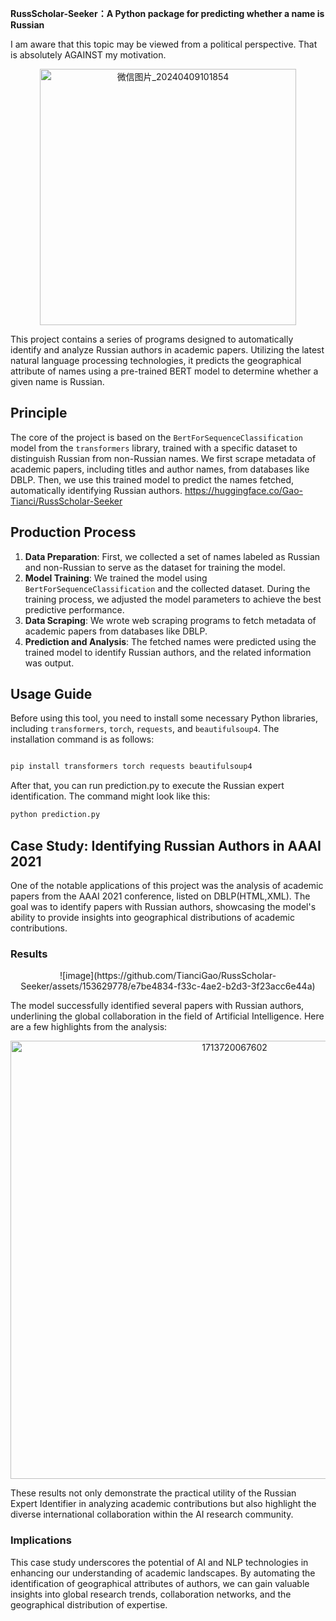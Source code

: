 **RussScholar-Seeker：A Python package for predicting whether a name is Russian**

I am aware that this topic may be viewed from a political perspective. That is absolutely AGAINST my motivation.

<p align="center"><img width="410" alt="微信图片_20240409101854" src="https://github.com/TianciGao/RussScholar-Seeker/assets/153629778/ba73d175-091d-4439-925c-82cd9a97f7b9">

This project contains a series of programs designed to automatically identify and analyze Russian authors in academic papers. Utilizing the latest natural language processing technologies, it predicts the geographical attribute of names using a pre-trained BERT model to determine whether a given name is Russian.

## Principle

The core of the project is based on the `BertForSequenceClassification` model from the `transformers` library, trained with a specific dataset to distinguish Russian from non-Russian names. We first scrape metadata of academic papers, including titles and author names, from databases like DBLP. Then, we use this trained model to predict the names fetched, automatically identifying Russian authors.
https://huggingface.co/Gao-Tianci/RussScholar-Seeker

## Production Process

1. **Data Preparation**: First, we collected a set of names labeled as Russian and non-Russian to serve as the dataset for training the model.
2. **Model Training**: We trained the model using `BertForSequenceClassification` and the collected dataset. During the training process, we adjusted the model parameters to achieve the best predictive performance.
3. **Data Scraping**: We wrote web scraping programs to fetch metadata of academic papers from databases like DBLP.
4. **Prediction and Analysis**: The fetched names were predicted using the trained model to identify Russian authors, and the related information was output.

## Usage Guide

Before using this tool, you need to install some necessary Python libraries, including `transformers`, `torch`, `requests`, and `beautifulsoup4`. The installation command is as follows:

```bash

pip install transformers torch requests beautifulsoup4
```
After that, you can run prediction.py to execute the Russian expert identification. The command might look like this:

```bash
python prediction.py
```
## Case Study: Identifying Russian Authors in AAAI 2021

One of the notable applications of this project was the analysis of academic papers from the AAAI 2021 conference, listed on DBLP(HTML,XML). The goal was to identify papers with Russian authors, showcasing the model's ability to provide insights into geographical distributions of academic contributions.

### Results
<p align="center">![image](https://github.com/TianciGao/RussScholar-Seeker/assets/153629778/e7be4834-f33c-4ae2-b2d3-3f23acc6e44a)

The model successfully identified several papers with Russian authors, underlining the global collaboration in the field of Artificial Intelligence. Here are a few highlights from the analysis:

<p align="center"><img width="701" alt="1713720067602" src="https://github.com/TianciGao/RussScholar-Seeker/assets/153629778/2f5d5cf7-2b45-4b96-b0cf-edb44da7e123">


These results not only demonstrate the practical utility of the Russian Expert Identifier in analyzing academic contributions but also highlight the diverse international collaboration within the AI research community.

### Implications

This case study underscores the potential of AI and NLP technologies in enhancing our understanding of academic landscapes. By automating the identification of geographical attributes of authors, we can gain valuable insights into global research trends, collaboration networks, and the geographical distribution of expertise.

